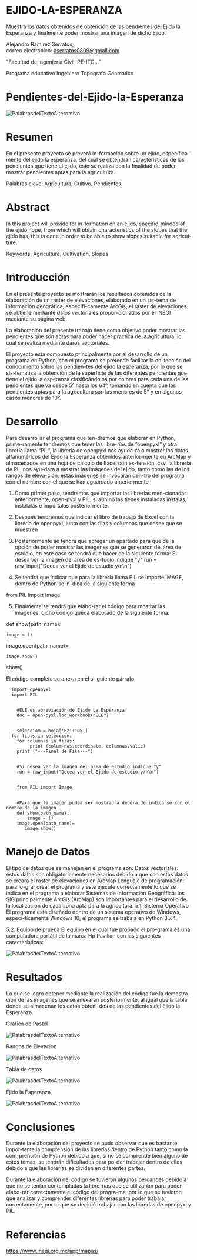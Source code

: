 # EJIDO-LA-ESPERANZA
Muestra los datos obtenidos de obtención de las pendientes del Ejido la Esperanza y finalmente poder mostrar una imagen de dicho Ejido.

Alejandro Ramirez Serratos,   
    correo electronico: aserratos0809@gmail.com 
    
"Facultad de Ingeniería Civil, PE-ITG..." 

Programa educativo Ingeniero Topografo Geomatico
    
# Pendientes-del-Ejido-la-Esperanza

![PalabrasdelTextoAlternativo](https://github.com/Alejandro480/EJIDO-LA-ESPERANZA/blob/master/IMAGENES/EJIDO.png)

# Resumen

En el presente proyecto se preverá in-formación sobre un ejido, específica-mente del ejido la esperanza, del cual se obtendrán características de las pendientes que tiene el ejido, esto se realiza con la finalidad de poder mostrar pendientes aptas para la agricultura.

Palabras clave: Agricultura, Cultivo, Pendientes.

# Abstract

In this project will provide for in-formation on an ejido, specific-minded of the ejido hope, from which will obtain characteristics of the slopes that the ejido has, this is done in order to be able to show slopes suitable for agricul-ture.

Keywords: Agriculture, Cultivation, Slopes

# Introducción

En el presente proyecto se mostrarán los resultados obtenidos de la elaboración de un raster de elevaciones, elaborado en un sis-tema de información geográfica, específi-camente ArcGis, el raster de elevaciones se obtiene mediante datos vectoriales propor-cionados por el INEGI mediante su página web.

La elaboración del presente trabajo tiene como objetivo poder mostrar las pendientes que son aptas para poder hacer practica de la agricultura, lo cual se realiza mediante daros vectoriales.

El proyecto esta compuesto principalmente por el desarrollo de un programa en Python, con el programa se pretende facilitar la ob-tención del conocimiento sobre las pendien-tes del ejido la esperanza, por lo que se sis-tematiza la obtención de la superficie de las diferentes pendientes que tiene el ejido la esperanza clasificándolos por colores para cada una de las pendientes que va desde 5° hasta los 64°, tomando en cuenta que las pendientes aptas para la agricultura son las menores de 5° y en algunos casos menores de 10°.

# Desarrollo 

Para desarrollar el programa que ten-dremos que elaborar en Python, prime-ramente tendremos que tener las libre-rías de “openpyxl” y otra librería llama “PIL”, la librería de openpyxl nos ayuda-ra a mostrar los datos alfanuméricos del Ejido la Esperanza obtenidos anterior-mente en ArcMap y almacenados en una hoja de cálculo de Excel con ex-tensión .csv, la librería de PIL nos ayu-dara a mostrar las imágenes del ejido, tanto como las de los rangos de eleva-ción, estas imágenes se invocaran den-tro del programa con el nombre con el que se han aguardado anteriormente 

1.	Como primer paso, tendremos que importar las librerías men-cionadas anteriormente, open-pyxl y PIL, si aún no las tienes instaladas instalas, instálalas e impórtalas posteriormente.

2.	Después tendremos que indicar el libro de trabajo de Excel con la librería de openpyxl, junto con las filas y columnas que desee que se muestren 

3.	Posteriormente se tendrá que agregar un apartado para que de la opción de poder mostrar las imágenes que se generaron del área de estudio, en este caso se tendrá que hacer de la siguiente forma: 
Si desea ver la imagen del area de es-tudio indique "y"
run = raw_input("Decea ver el Ejido de estudio y/n\n")

4.	Se tendrá que indicar que para la librería llama PIL se importe IMAGE, dentro de Python se in-dica de la siguiente forma

from PIL import Image

5.	Finalmente se tendrá que elabo-rar el código para mostrar las imágenes, dicho código queda elaborado de la siguiente forma:

def show(path_name):

    image = ()

image.open(path_name)=

    image.show()

show()

El código completo se anexa en el si-guiente párrafo


  	  import openpyxl
      import PIL
	  

	    #ELE es abreviación de Ejido La Esperanza
	    doc = open-pyxl.lod_workbook("ELE")
	

	    selecciom = hoja['B2':'D5']
  	  for fials in seleccion:
	    for columnas in filas:
	         print (colum-nas.coordinate, columnas.valie)
	    print ("---Final de Fila---")
	

	    #Si desea ver la imagen del area de estudio indique "y"
	    run = raw_input("Decea ver el Ejido de estudio y/n\n")
	

    	from PIL import Image
	

	    #Para que la imagen pudea ser mostradra debera de indicarse con el nombre de la imagen
	    def show(path_name):
	        image = ()
	    image.open(path_name)=
	       image.show()

# Manejo de Datos

El tipo de datos que se manejan en el programa son:
Datos vectoriales: estos datos son obligatoriamente necesarios debido a que con estos datos se creara el raster de elevaciones en ArcMap
Lenguaje de programación: para lo-grar crear el programa y este ejecute correctamente lo que se indica en el programa a elaborar
Sistemas de Información Geográfica: los SIG principalmente ArcGis (ArcMap) son importantes para el desarrollo de la localización de cada zona apta para la agricultura.
5.1. 	Sistema Operativo
El programa está diseñado dentro de un sistema operativo de Windows, especí-ficamente Windows 10, el programa se trabaja en Python 3.7.4.

5.2. 	Equipo de prueba
El equipo en el cual fue probado el pro-grama es una computadora portátil de la marca Hp Pavilion con las siguientes características:

![PalabrasdelTextoAlternativo](https://github.com/Alejandro480/EJIDO-LA-ESPERANZA/blob/master/IMAGENES/Especificaciones.png)

# Resultados

Lo que se logro obtener mediante la realización del código fue la demostra-ción de las imágenes que se anexaran posteriormente, al igual que la tabla donde se almacenan los datos obteni-dos de las pendientes del Ejido la Esperanza. 

Grafica de Pastel 

![PalabrasdelTextoAlternativo](https://github.com/Alejandro480/EJIDO-LA-ESPERANZA/blob/master/IMAGENES/Grafica.png)

Rangos de Elevacion 

![PalabrasdelTextoAlternativo](https://github.com/Alejandro480/EJIDO-LA-ESPERANZA/blob/master/IMAGENES/RANGOS.png)

Tabla de datos

![PalabrasdelTextoAlternativo](https://github.com/Alejandro480/EJIDO-LA-ESPERANZA/blob/master/IMAGENES/TABLA.png)

Ejido la Esperanza

![PalabrasdelTextoAlternativo](https://github.com/Alejandro480/EJIDO-LA-ESPERANZA/blob/master/IMAGENES/EJIDO.png)

# Conclusiones 

Durante la elaboración del proyecto se pudo observar que es bastante impor-tante la comprensión de las librerías dentro de Python tanto como la com-prensión de Python debido a que, si no se comprende bien alguno de estos temas, se tendrán dificultades para po-der trabajar dentro de ellos debido a que las librerías se dividen en diferentes partes.

Durante la elaboración del código se tuvieron algunos percances debido a que no se tenían contempladas la libre-rías que se utilizarían para poder elabo-rar correctamente el código del progra-ma, por lo que se tuvieron que analizar y comprender diferentes librerías para poder trabajar correctamente, por lo que se decidió trabajar con las librerías de openpyxl  y PIL.

# Referencias 

https://www.inegi.org.mx/app/mapas/
